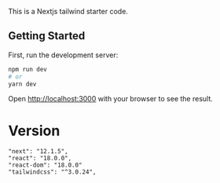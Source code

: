 This is a Nextjs tailwind starter code.

## Getting Started

First, run the development server:

```bash
npm run dev
# or
yarn dev
```

Open [http://localhost:3000](http://localhost:3000) with your browser to see the result.

# Version

```
"next": "12.1.5",
"react": "18.0.0",
"react-dom": "18.0.0"
"tailwindcss": "^3.0.24",
```
